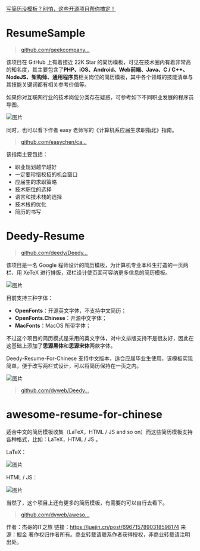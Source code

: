 [写简历没模板？别怕，这些开源项目帮你搞定！](https://juejin.cn/post/6967157890318598174)

# ResumeSample

> [github.com/geekcompany…](https://github.com/geekcompany/ResumeSample)

该项目在 GitHub 上有着接近 22K Star 的简历模板，可见在技术圈内有着非常高的知名度，其主要包含了**PHP、iOS、Android、Web前端、Java、C / C++、NodeJS、架构师、通用程序员**相关岗位的简历模板，其中各个领域的技能清单与其技能关键词都有相关参考价值等。

如果你对互联网行业的技术岗位分类存在疑惑，可参考如下不同职业发展的程序员导图。

![图片](https://p3-juejin.byteimg.com/tos-cn-i-k3u1fbpfcp/8ff225cb61fd4233933f3b26eead0f1c~tplv-k3u1fbpfcp-zoom-1.image)

同时，也可以看下作者 easy 老师写的《计算机系应届生求职指北》指南。

> [github.com/easychen/ca…](https://github.com/easychen/career-guide-for-cs-graduate)

该指南主要包括：

- 职业规划越早越好
- 一定要珍惜校招的机会窗口
- 应届生的求职策略
- 技术职位的选择
- 语言和技术栈的选择
- 技术栈的优化
- 简历的书写

# Deedy-Resume

> [github.com/deedy/Deedy…](https://github.com/deedy/Deedy-Resume)

该项目是一名 Google 程师设计的简历模板，为计算机专业本科生打造的一页两栏、用 XeTeX 进行排版，双栏设计使页面可容纳更多信息的简历模板。

![图片](https://p3-juejin.byteimg.com/tos-cn-i-k3u1fbpfcp/28335be8035e43b492f44a6f7b1e71ad~tplv-k3u1fbpfcp-zoom-1.image)

目前支持三种字体：

- **OpenFonts**：开源英文字体，不支持中文简历；
- **OpenFonts.Chinese**：开源中文字体；
- **MacFonts**：MacOS 所带字体；

不过这个项目的简历模式是采用的英文字体，对中文排版支持不是很友好，因此在这基础上添加了**思源黑体**和**思源宋体**两款字体。

Deedy-Resume-For-Chinese 支持中文版本，适合应届毕业生使用，该模板实现简单，便于改写两栏式设计，可以将简历保持在一页之内。

![图片](https://p3-juejin.byteimg.com/tos-cn-i-k3u1fbpfcp/a7c61e8902ca440db8657bec11c4f55b~tplv-k3u1fbpfcp-zoom-1.image)

> [github.com/dyweb/Deedy…](https://github.com/dyweb/Deedy-Resume-for-Chinese)

# awesome-resume-for-chinese

适合中文的简历模板收集（LaTeX，HTML / JS and so on）而这些简历模板支持各种格式，比如：LaTeX，HTML / JS 。

LaTeX：

![图片](https://p3-juejin.byteimg.com/tos-cn-i-k3u1fbpfcp/43ce22f7c7a74c6d9a14e2f94f21a14c~tplv-k3u1fbpfcp-zoom-1.image)

HTML / JS：

![图片](https://p3-juejin.byteimg.com/tos-cn-i-k3u1fbpfcp/abc9c1d75b654164af26f42808b9b298~tplv-k3u1fbpfcp-zoom-1.image)

当然了，这个项目上还有更多的简历模板，有需要的可以自行去看下。

> [github.com/dyweb/aweso…](https://github.com/dyweb/awesome-resume-for-chinese)


作者：杰哥的IT之旅
链接：https://juejin.cn/post/6967157890318598174
来源：掘金
著作权归作者所有。商业转载请联系作者获得授权，非商业转载请注明出处。